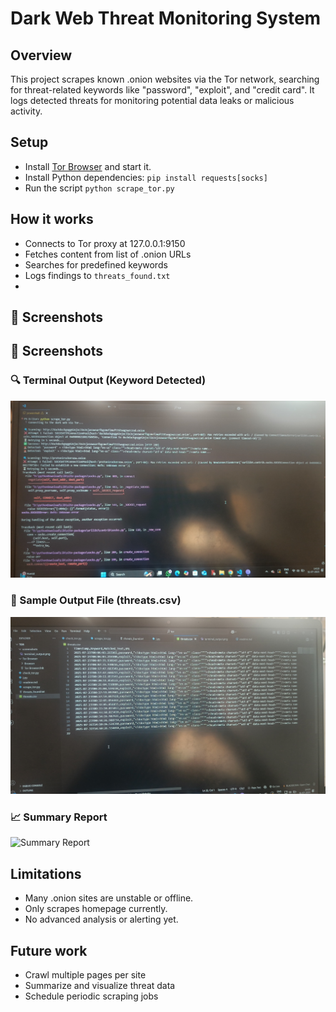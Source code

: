 # Dark Web Threat Monitoring System

## Overview
This project scrapes known .onion websites via the Tor network, searching for threat-related keywords like "password", "exploit", and "credit card". It logs detected threats for monitoring potential data leaks or malicious activity.

## Setup
- Install [Tor Browser](https://www.torproject.org/) and start it.
- Install Python dependencies: `pip install requests[socks]`
- Run the script `python scrape_tor.py`

## How it works
- Connects to Tor proxy at 127.0.0.1:9150
- Fetches content from list of .onion URLs
- Searches for predefined keywords
- Logs findings to `threats_found.txt`
- 
## 📸 Screenshots

## 📸 Screenshots

### 🔍 Terminal Output (Keyword Detected)
![Terminal Output](terminal_output.jpg)

### 📂 Sample Output File (threats.csv)
![Threats CSV](threats_csv.jpg)

### 📈 Summary Report
![Summary Report](summary_report.jpg)


## Limitations
- Many .onion sites are unstable or offline.
- Only scrapes homepage currently.
- No advanced analysis or alerting yet.

## Future work
- Crawl multiple pages per site
- Summarize and visualize threat data
- Schedule periodic scraping jobs
